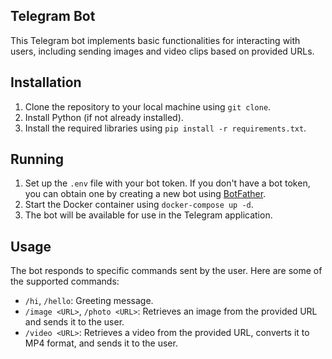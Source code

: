 ## Telegram Bot

This Telegram bot implements basic functionalities for interacting with users, including sending images and video clips based on provided URLs.

## Installation

1. Clone the repository to your local machine using `git clone`.
2. Install Python (if not already installed).
3. Install the required libraries using `pip install -r requirements.txt`.

## Running

1. Set up the `.env` file with your bot token. If you don't have a bot token, you can obtain one by creating a new bot using [BotFather](https://core.telegram.org/bots#6-botfather).
2. Start the Docker container using `docker-compose up -d`.
3. The bot will be available for use in the Telegram application.

## Usage

The bot responds to specific commands sent by the user. Here are some of the supported commands:

- `/hi`, `/hello`: Greeting message.
- `/image <URL>`, `/photo <URL>`: Retrieves an image from the provided URL and sends it to the user.
- `/video <URL>`: Retrieves a video from the provided URL, converts it to MP4 format, and sends it to the user.
